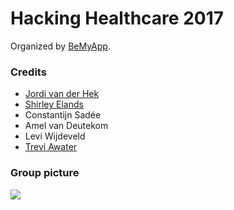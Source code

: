 # Hacking Healthcare 2017
Organized by [BeMyApp](http://events.bemyapp.com/).

### Credits
 - [Jordi van der Hek](http://www.jordivanderhek.com/)
 - [Shirley Elands](https://www.verandervoerder.nl/)
 - Constantijn Sadée
 - Amel van Deutekom
 - Levi Wijdeveld
 - [Trevi Awater](https://awatertrevi.github.io/)

### Group picture
![](https://raw.githubusercontent.com/awatertrevi/hacking-healthcare-2017/master/team.jpg)
